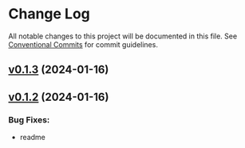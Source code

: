 # Change Log

All notable changes to this project will be documented in this file.
See [Conventional Commits](Https://conventionalcommits.org) for commit guidelines.

<!-- changelog -->

## [v0.1.3](https://github.com/phoenix-islands/phoenix_islands/compare/v0.1.2...v0.1.3) (2024-01-16)




## [v0.1.2](https://github.com/phoenix-islands/phoenix_islands/compare/v0.1.2...v0.1.2) (2024-01-16)




### Bug Fixes:

* readme
